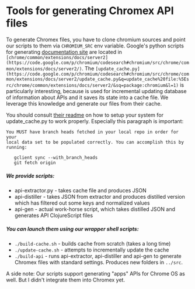 # Tools for generating Chromex API files

To generate Chromex files, you have to clone chromium sources and point our scripts to them via `CHROMIUM_SRC` env variable.
Google's python scripts for generating [documentation site](https://developer.chrome.com/extensions/api_index) are located in `[chrome/common/extensions/docs/server2](https://code.google.com/p/chromium/codesearch#chromium/src/chrome/common/extensions/docs/server2/)`.
The `[update_cache.py](https://code.google.com/p/chromium/codesearch#chromium/src/chrome/common/extensions/docs/server2/update_cache.py&q=update_cache%20file:%5Esrc/chrome/common/extensions/docs/server2/&sq=package:chromium&l=1)`
is particularly interesting, because is used for incremental updating database of information
about APIs and it saves its state into a cache file. We leverage this knowledge and generate our files from their cache.

You should consult [their readme](https://code.google.com/p/chromium/codesearch#chromium/src/chrome/common/extensions/docs/server2/README&q=README%20file:%5Esrc/chrome/common/extensions/docs/server2/&sq=package:chromium&l=1)
on how to setup your system for update_cache.py to work properly. Especially this
paragraph is important:

    You MUST have branch heads fetched in your local repo in order for your
    local data set to be populated correctly. You can accomplish this by
    running:

       gclient sync --with_branch_heads
       git fetch origin

##### We provide scripts:

  * api-extractor.py - takes cache file and produces JSON
  * api-distiller - takes JSON from extractor and produces distilled version which has filtered out some keys and normalized values
  * api-gen - actual work-horse script, which takes distilled JSON and generates API ClojureScript files

##### You can launch them using our wrapper shell scripts:

  * `./build-cache.sh` - builds cache from scratch (takes a long time)
  * `./update-cache.sh` - attempts to incrementally update the cache
  * `./build-api` - runs api-extractor, api-distiller and api-gen to generate Chromex files with standard settings. Produces new folders in `../src`.

A side note: Our scripts support generating "apps" APIs for Chrome OS as well. But I didn't integrate them into Chromex yet.